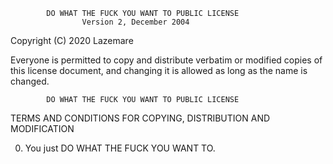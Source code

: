             DO WHAT THE FUCK YOU WANT TO PUBLIC LICENSE
                    Version 2, December 2004

 Copyright (C) 2020 Lazemare

 Everyone is permitted to copy and distribute verbatim or modified
 copies of this license document, and changing it is allowed as long
 as the name is changed.

            DO WHAT THE FUCK YOU WANT TO PUBLIC LICENSE
   TERMS AND CONDITIONS FOR COPYING, DISTRIBUTION AND MODIFICATION

  0. You just DO WHAT THE FUCK YOU WANT TO.
  
